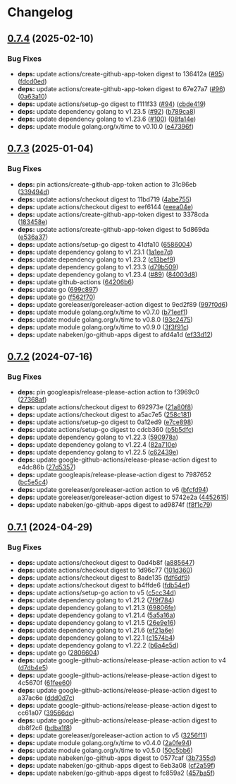# Changelog

## [0.7.4](https://github.com/nabeken/go-smtp-source/compare/v0.7.3...v0.7.4) (2025-02-10)


### Bug Fixes

* **deps:** update actions/create-github-app-token digest to 136412a ([#95](https://github.com/nabeken/go-smtp-source/issues/95)) ([fdcd0ed](https://github.com/nabeken/go-smtp-source/commit/fdcd0ed1410c2780b17f775f66a4137d3981b11f))
* **deps:** update actions/create-github-app-token digest to 67e27a7 ([#96](https://github.com/nabeken/go-smtp-source/issues/96)) ([0a63a10](https://github.com/nabeken/go-smtp-source/commit/0a63a1002bcb108f422956e95cb482742475fd3b))
* **deps:** update actions/setup-go digest to f111f33 ([#94](https://github.com/nabeken/go-smtp-source/issues/94)) ([cbde419](https://github.com/nabeken/go-smtp-source/commit/cbde41917ba395b0e3e377cca0fdc7a52ee0e26e))
* **deps:** update dependency golang to v1.23.5 ([#92](https://github.com/nabeken/go-smtp-source/issues/92)) ([b789ca8](https://github.com/nabeken/go-smtp-source/commit/b789ca824e8657ee779e151bdc72ef91a9bb0c99))
* **deps:** update dependency golang to v1.23.6 ([#100](https://github.com/nabeken/go-smtp-source/issues/100)) ([08fa14e](https://github.com/nabeken/go-smtp-source/commit/08fa14e8fbd6f950aa7b3f21535229a3896e4168))
* **deps:** update module golang.org/x/time to v0.10.0 ([e47396f](https://github.com/nabeken/go-smtp-source/commit/e47396f3981950850f8bc1c68bfc5f047d8fdd59))

## [0.7.3](https://github.com/nabeken/go-smtp-source/compare/v0.7.2...v0.7.3) (2025-01-04)


### Bug Fixes

* **deps:** pin actions/create-github-app-token action to 31c86eb ([339494d](https://github.com/nabeken/go-smtp-source/commit/339494d6820f883a9a187526c4c70b1b85c8ad79))
* **deps:** update actions/checkout digest to 11bd719 ([4abe755](https://github.com/nabeken/go-smtp-source/commit/4abe755d817241a8a0914c209ec679ec56f6153f))
* **deps:** update actions/checkout digest to eef6144 ([eeea04e](https://github.com/nabeken/go-smtp-source/commit/eeea04e17110796e532cd7c59c2b088125a3a4e8))
* **deps:** update actions/create-github-app-token digest to 3378cda ([183458e](https://github.com/nabeken/go-smtp-source/commit/183458e128fd61eb8324e8498a9fd300ce852bbb))
* **deps:** update actions/create-github-app-token digest to 5d869da ([e536a37](https://github.com/nabeken/go-smtp-source/commit/e536a37e9fcbbd045623be5f1373c8b739365aa6))
* **deps:** update actions/setup-go digest to 41dfa10 ([6586004](https://github.com/nabeken/go-smtp-source/commit/6586004668e8de682c510a77442e0215ba38962b))
* **deps:** update dependency golang to v1.23.1 ([1a1ee7d](https://github.com/nabeken/go-smtp-source/commit/1a1ee7d8e4ecfd4f2c8d148b723fb80b7cdf0401))
* **deps:** update dependency golang to v1.23.2 ([c13bef9](https://github.com/nabeken/go-smtp-source/commit/c13bef9cfcec9e4bd956c6103ff55535c9fd3b69))
* **deps:** update dependency golang to v1.23.3 ([d79b509](https://github.com/nabeken/go-smtp-source/commit/d79b5094d9c315a785aab5c3e14f01b2c5d5dcae))
* **deps:** update dependency golang to v1.23.4 ([#89](https://github.com/nabeken/go-smtp-source/issues/89)) ([84003d8](https://github.com/nabeken/go-smtp-source/commit/84003d8787cf9547c2ebc26a4496b36b3de39770))
* **deps:** update github-actions ([64206b6](https://github.com/nabeken/go-smtp-source/commit/64206b6a442d236831749a17969482f779e527fe))
* **deps:** update go ([699c897](https://github.com/nabeken/go-smtp-source/commit/699c897907527c3f8c1835113115e91abdc38bc5))
* **deps:** update go ([f562f70](https://github.com/nabeken/go-smtp-source/commit/f562f7003d5f3b973a21944ad11a85c21a71ea63))
* **deps:** update goreleaser/goreleaser-action digest to 9ed2f89 ([997f0d6](https://github.com/nabeken/go-smtp-source/commit/997f0d6fadf7005ecee3e52772e5c7a2d9059c92))
* **deps:** update module golang.org/x/time to v0.7.0 ([b71eef1](https://github.com/nabeken/go-smtp-source/commit/b71eef1a020f84dc7abb0f2b6b179c8096764675))
* **deps:** update module golang.org/x/time to v0.8.0 ([93c2475](https://github.com/nabeken/go-smtp-source/commit/93c2475531d7baecbfaffcb0db19812e60e55f24))
* **deps:** update module golang.org/x/time to v0.9.0 ([3f3f91c](https://github.com/nabeken/go-smtp-source/commit/3f3f91c2f1bd62d103aab18ea73e8ff801794923))
* **deps:** update nabeken/go-github-apps digest to afd4a1d ([ef33d12](https://github.com/nabeken/go-smtp-source/commit/ef33d12c8d87b18d7e56340be0997933f8f9f0fb))

## [0.7.2](https://github.com/nabeken/go-smtp-source/compare/v0.7.1...v0.7.2) (2024-07-16)


### Bug Fixes

* **deps:** pin googleapis/release-please-action action to f3969c0 ([27368af](https://github.com/nabeken/go-smtp-source/commit/27368af6c258ec9ca1d96ce719c6ef7da4ba659c))
* **deps:** update actions/checkout digest to 692973e ([21a80f8](https://github.com/nabeken/go-smtp-source/commit/21a80f82e7e68fae846193e1f2d94a1228a78320))
* **deps:** update actions/checkout digest to a5ac7e5 ([258c181](https://github.com/nabeken/go-smtp-source/commit/258c181fdc3c3a58d187ed6db040948cc4389ff8))
* **deps:** update actions/setup-go digest to 0a12ed9 ([e7ce898](https://github.com/nabeken/go-smtp-source/commit/e7ce8986ea6b2bd53ce0e45050a5e5d67d4763f8))
* **deps:** update actions/setup-go digest to cdcb360 ([b5b5dfc](https://github.com/nabeken/go-smtp-source/commit/b5b5dfc02bf3b986f807e940198de3e16f0e0fa2))
* **deps:** update dependency golang to v1.22.3 ([590978a](https://github.com/nabeken/go-smtp-source/commit/590978a36cadfe483b4cf56e07bbd69a1ab3b700))
* **deps:** update dependency golang to v1.22.4 ([82a710e](https://github.com/nabeken/go-smtp-source/commit/82a710eaa341101f366744838ff15fe8ef32503e))
* **deps:** update dependency golang to v1.22.5 ([c62439e](https://github.com/nabeken/go-smtp-source/commit/c62439e5fbbea35e8b6d973c52309237ed6b3f20))
* **deps:** update google-github-actions/release-please-action digest to e4dc86b ([27d5357](https://github.com/nabeken/go-smtp-source/commit/27d53573a37e1003531abf5e524e5188ca2b5eb6))
* **deps:** update googleapis/release-please-action digest to 7987652 ([bc5e5c4](https://github.com/nabeken/go-smtp-source/commit/bc5e5c4030f4b907429a68eb9d82fca077b9f8cc))
* **deps:** update goreleaser/goreleaser-action action to v6 ([bfcfd94](https://github.com/nabeken/go-smtp-source/commit/bfcfd9421d855828bfa894bed6dc3906973b5c33))
* **deps:** update goreleaser/goreleaser-action digest to 5742e2a ([4452615](https://github.com/nabeken/go-smtp-source/commit/4452615400b384f9482f708bb7581fc364bc8e34))
* **deps:** update nabeken/go-github-apps digest to ad9874f ([f8f1c79](https://github.com/nabeken/go-smtp-source/commit/f8f1c79efd01ffaac55e800034162ee07c91d202))

## [0.7.1](https://github.com/nabeken/go-smtp-source/compare/v0.7.0...v0.7.1) (2024-04-29)


### Bug Fixes

* **deps:** update actions/checkout digest to 0ad4b8f ([a885647](https://github.com/nabeken/go-smtp-source/commit/a885647ef836f241aa2c80c0ae27858595a7907d))
* **deps:** update actions/checkout digest to 1d96c77 ([101d360](https://github.com/nabeken/go-smtp-source/commit/101d360e669f151858076414763685135229c3f2))
* **deps:** update actions/checkout digest to 8ade135 ([fdf6df9](https://github.com/nabeken/go-smtp-source/commit/fdf6df9e02249195323b7eed5fc18d7bac3e926b))
* **deps:** update actions/checkout digest to b4ffde6 ([fdb54ef](https://github.com/nabeken/go-smtp-source/commit/fdb54efa86e6611fb0b02928d702d366b15016c9))
* **deps:** update actions/setup-go action to v5 ([c5cc34d](https://github.com/nabeken/go-smtp-source/commit/c5cc34d278efdc2ed9ac1361b04c3ff9a5f3dd76))
* **deps:** update dependency golang to v1.21.2 ([7f9f784](https://github.com/nabeken/go-smtp-source/commit/7f9f784a75fc1197e988eed0ca12a1989d383850))
* **deps:** update dependency golang to v1.21.3 ([69806fe](https://github.com/nabeken/go-smtp-source/commit/69806fecdb5521b836a7d12aaed6b469911268e0))
* **deps:** update dependency golang to v1.21.4 ([5a5a16a](https://github.com/nabeken/go-smtp-source/commit/5a5a16a19b4ceb04a9992ed3fe297304a9725f8a))
* **deps:** update dependency golang to v1.21.5 ([26e9e16](https://github.com/nabeken/go-smtp-source/commit/26e9e168681c4bb6c70e7068c614c6786fa0ff72))
* **deps:** update dependency golang to v1.21.6 ([ef21a6e](https://github.com/nabeken/go-smtp-source/commit/ef21a6ef8c912af58cb378028a237c11efa95711))
* **deps:** update dependency golang to v1.22.1 ([c1574b4](https://github.com/nabeken/go-smtp-source/commit/c1574b46faac8f80deb2bc32b1370d4ef56458e6))
* **deps:** update dependency golang to v1.22.2 ([b6a4e5d](https://github.com/nabeken/go-smtp-source/commit/b6a4e5d1742af96da37aa5181c029accf4200695))
* **deps:** update go ([2806604](https://github.com/nabeken/go-smtp-source/commit/28066046f3bdd76c9cba545bba4d2909934078d1))
* **deps:** update google-github-actions/release-please-action action to v4 ([d7db4e5](https://github.com/nabeken/go-smtp-source/commit/d7db4e511b9aa431d3156d7be5827caf6d6975fb))
* **deps:** update google-github-actions/release-please-action digest to 4c5670f ([61fee60](https://github.com/nabeken/go-smtp-source/commit/61fee605f05b79768e063309d2034c61e7240747))
* **deps:** update google-github-actions/release-please-action digest to a37ac6e ([ddd0d7c](https://github.com/nabeken/go-smtp-source/commit/ddd0d7c701af483d04ae31fcf259df10cb5cadf7))
* **deps:** update google-github-actions/release-please-action digest to cc61a07 ([39566dc](https://github.com/nabeken/go-smtp-source/commit/39566dc2937f635e1f99d13a0cab6f5b1cab5569))
* **deps:** update google-github-actions/release-please-action digest to db8f2c6 ([bdba1f8](https://github.com/nabeken/go-smtp-source/commit/bdba1f8ed19be60d6c0b0cc9db067c99d9b21d4b))
* **deps:** update goreleaser/goreleaser-action action to v5 ([3256f11](https://github.com/nabeken/go-smtp-source/commit/3256f11fed410dc64bf73ce66ad52efc1c826b04))
* **deps:** update module golang.org/x/time to v0.4.0 ([2a0fe94](https://github.com/nabeken/go-smtp-source/commit/2a0fe941092e2682d315898da8c700636f73ee47))
* **deps:** update module golang.org/x/time to v0.5.0 ([50c5bb6](https://github.com/nabeken/go-smtp-source/commit/50c5bb6bc866a0cd7f5098cbdc07d263904f934c))
* **deps:** update nabeken/go-github-apps digest to 0577caf ([3b7355d](https://github.com/nabeken/go-smtp-source/commit/3b7355d3a77e11146b917890cd9e81b34fb0b8b8))
* **deps:** update nabeken/go-github-apps digest to 6eb3a08 ([cf2a59f](https://github.com/nabeken/go-smtp-source/commit/cf2a59f00f05a4fab94da400c111f6f1f2ceb1f5))
* **deps:** update nabeken/go-github-apps digest to fc859a2 ([457ba5f](https://github.com/nabeken/go-smtp-source/commit/457ba5f101a40e7fa2187e641e2f913a3074cd79))

